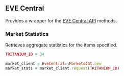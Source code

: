 ## EVE Central
Provides a wrapper for the [EVE Central API](http://dev.eve-central.com/evec-api/start) methods.

### Market Statistics
Retrieves aggregate statistics for the items specified.

```ruby
TRITANIUM_ID = 34

market_client = EveCentral::Marketstat.new
market_stats = market_client.request(TRITANIUM_ID)
```
